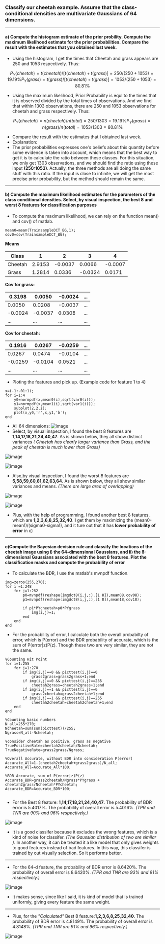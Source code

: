
### Classify our cheetah example. Assume that the class-conditional densities are multivariate Gaussians of 64 dimensions.
---
#### a)  Compute the histogram estimate of the prior probility. Compute the maximum likelihood estimate for the prior probabilities. Compare the result with the estimates that you obtained last week.

* Using the histogram, I get the times that Cheetah and grass appears are 250 and 1053 respectively. Thus:
```math
P_Y (cheetah) = t(cheetah)/[t(cheetah)+t(grass)]

=250/(250+1053)

=19.19\%

P_Y (grass) = t(grass)/[t(cheetah)+t(grass)]

=1053/(250+1053)

=80.81\%
```

* Using the maximum likelihood, Prior Probability is equl to the times that it is observed divided by the total times of observations. And we find that within 1303 observations, there are 250 and 1053 observations for cheetah and grass respectively. Thus:

```math
P_Y (cheetah) = n(cheetah)/n(total)

=250/1303

=19.19\%

P_Y (grass) = n(grass)/n(total)

=1053/1303

=80.81\%
```

* Compare the result with the estimates that I obtained last week. 
* Explanation:
* The prior probabilities expresses one's beliefs about this quantity before some evidence is taken into account, which means that the best way to get it is to calculate the ratio between these classes. For this situation, we only get 1303 observations, and we should find the ratio using these input **(250:1053)**. Actually, the three methods are all doing the same stuff with this ratio. If the input is close to infinite, we will get the most precise prior probability, but the method should remain the same.

---
#### b) Compute the maximum likelihood estimates for the parameters of the class conditional densities. Select, by visual inspection, the best 8 and worst 8 features for classification purposes 
* To compute the maximum likelihood, we can rely on the function mean() and cov() of matlab.


```
mean0=mean(TrainsampleDCT_BG,1);
cov0=cov(TrainsampleDCT_BG);
```

**Means**

Class | 1|2|3|4|
---|---|---|---|---|
Cheetah |2.9153|-0.0037|0.0066|-0.0007|
Grass | 1.2814|0.0336|-0.0324|0.0171|

**Cov for grass:**

0.3198|0.0050|-0.0024|...
---|---|---|---
0.0050|0.0208|-0.0037|...
-0.0024|-0.0037|0.0308|...
...|...|...|...

**Cov for cheetah:**

0.1916|0.0267|-0.0259|...
---|---|---|---
0.0267|0.0474|-0.0104|...
-0.0259|-0.0104|0.0521|...
...|...|...|...

* Ploting the features and pick up. (Example code for feature 1 to 4)

```
x=(-1:.01:1);
for i=1:4
    y0=normpdf(x,mean0(i),sqrt(var0(i)));
    y1=normpdf(x,mean1(i),sqrt(var1(i)));
    subplot(2,2,i);
    plot(x,y0,'r',x,y1,'b');
end
```
* All 64 dimensions:
![image](http://note.youdao.com/yws/public/resource/1ba3fcc3afdc6b54fc36c98c8d56def0/xmlnote/D9E3C5B09D324F00AE91C4217D7E64D7/895)
* Select, by visual inspection, I found the best 8 features are **1,14,17,18,21,24,40,47**. As is shown below, they all show distinct variances *( Cheetah has clearly larger variance than Grass, and the peak of cheetah is much lower than Grass)*

![image](http://note.youdao.com/yws/public/resource/1ba3fcc3afdc6b54fc36c98c8d56def0/xmlnote/WEBRESOURCE2274ea2cc0a6589226a86fec7673bab2/830)

![image](http://note.youdao.com/yws/public/resource/1ba3fcc3afdc6b54fc36c98c8d56def0/xmlnote/WEBRESOURCE9b46659a2a39744af7ba33211670ccf1/832)

* Also,by visual inspection, I found the worst 8 features are **5,58,59,60,61,62,63,64**. As is shown below, they all show similar variances and means. *(There are large area of overlapping)*

![image](http://note.youdao.com/yws/public/resource/1ba3fcc3afdc6b54fc36c98c8d56def0/xmlnote/WEBRESOURCEe5e416e7c0e54c3afb220a60637dfafb/835)

![image](http://note.youdao.com/yws/public/resource/1ba3fcc3afdc6b54fc36c98c8d56def0/xmlnote/WEBRESOURCEe00941e26826d3a7f7fbcf5bd78665e6/837)

* Plus, with the help of programming, I found another best 8 features, which are **1,2,3,6,8,25,32,40**. I get them by maximizing the (mean0-mean1)/(sigma0-sigma1), and it ture out that it has **lower probability of error** in c)
---
#### c)Compute the Bayesian decision rule and classify the locations of the cheetah image using i) the 64-dimensional Gaussians, and ii) the 8-dimensional Gaussians associated with the best 8 features. Plot the classification masks and compute the probability of error

* To calculate the BDR, I use the matlab's mvnpdf function.
```
img=zeros(255,270);
for i =1:248
    for j=1:262
        p0=mvnpdf(reshape(imgdct8(i,j,:),[1 8]),mean08,cov08);
        p1=mvnpdf(reshape(imgdct8(i,j,:),[1 8]),mean18,cov18);
        
        if p1*PYcheetah>p0*PYgrass
            img(i,j)=1;
        end
    end
end
```
* For the probability of error, I calculate both the overall probabilty of error, which is P(error) and the BDR probability of accurate, which is the sum of P(error|z)P(z). Though these two are very similar, they are not the same.

```
%Counting Hit Point
for i=1:255
    for j=1:270
        if img(i,j)==0 && picttest(i,j)==0
            grass2grass=grass2grass+1;end
        if img(i,j)==0 && picttest(i,j)==255
            cheetah2grass=cheetah2grass+1;end
        if img(i,j)==1 && picttest(i,j)==0
            grass2cheetah=grass2cheetah+1;end
        if img(i,j)==1 && picttest(i,j)==255
            cheetah2cheetah=cheetah2cheetah+1;end
    end
end

%Counting basic numbers
N_all=255*270;
Ncheetah=sum(sum(picttest))/255;
Ngrass=N_all-Ncheetah;

%consider cheetah as positive, grass as negative
TruePositiveRate=cheetah2cheetah/Ncheetah;
TrueNegativeRate=grass2grass/Ngrass;

%Overall Accurate, without BDR into consideration P(error)
Accurate_All=1-(cheetah2cheetah+grass2grass)/N_all;
Accurate_All=Accurate_All*100;

%BDR Accurate, sum of P(error|z)P(z)
Accurate_BDR=grass2cheetah/Ngrass*PYgrass + cheetah2grass/Ncheetah*PYcheetah;
Accurate_BDR=Accurate_BDR*100;  


```


* For the Best 8 feature: **1,14,17,18,21,24,40,47**. The probability of BDR error is 5.4017%. 
The probability of overall error is 5.4016%. *(TPR and TNR are 90% and 96% respectively.)*


![image](http://note.youdao.com/yws/public/resource/1ba3fcc3afdc6b54fc36c98c8d56def0/xmlnote/WEBRESOURCE3d44c4c3b8b133e7d24c86cd11216e79/886)

* It is a good classifer because it excludes the wrong features, which is a kind of noise for classifer. *(The Gaussian distribution of two are similar )*. In another way, it can be treated it a like model that only gives weights to good features instead of bad features. In this way, this classifer is trained by out visually selection. So it performs better.
---
* For the 64-d feature, the probability of BDR error is 8.6420%. 
The probability of overall error is 8.6420%. *(TPR and TNR are 93% and 91% respectively.)* 


![image](http://note.youdao.com/yws/public/resource/1ba3fcc3afdc6b54fc36c98c8d56def0/xmlnote/WEBRESOURCE2c154d8e5283334f33de15af3aa9482d/888)

* It makes sense, since like I said, it is kind of model that is trained uniformly, giving every feature the same weight.
---
* Plus, for the *"Calculated"* Best 8 feature:**1,2,3,6,8,25,32,40**.
The probability of BDR error is 4.8149%. 
The probability of overall error is 4.8148%. *(TPR and TNR are 91% and 96% respectively.)*

![image](http://note.youdao.com/yws/public/resource/1ba3fcc3afdc6b54fc36c98c8d56def0/xmlnote/WEBRESOURCE5512b47b1ec6312ef996d810fca772d7/892)
